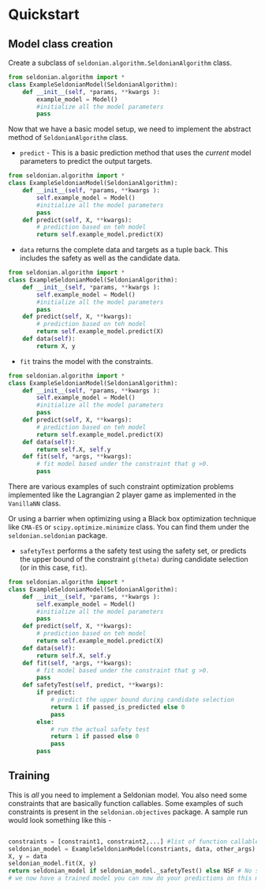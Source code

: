 # Quickstart

## Model class creation
Create a subclass of `seldonian.algorithm.SeldonianAlgorithm` class. 
```python
from seldonian.algorithm import *
class ExampleSeldonianModel(SeldonianAlgorithm):
    def __init__(self, *params, **kwargs ): 
        example_model = Model()
        #initialize all the model parameters
        pass

```

Now that we have a basic model setup, we need to implement the abstract method of `SeldonianAlgorithm` class. 

- `predict` - This is a basic prediction method that uses the _current_ model parameters to predict the output targets.
```python
from seldonian.algorithm import *
class ExampleSeldonianModel(SeldonianAlgorithm):
    def __init__(self, *params, **kwargs ): 
        self.example_model = Model()
        #initialize all the model parameters
        pass
    def predict(self, X, **kwargs):
        # prediction based on teh model
        return self.example_model.predict(X)
```

- `data` returns the complete data and targets as a tuple back. This includes the safety as well as the candidate data. 
```python
from seldonian.algorithm import *
class ExampleSeldonianModel(SeldonianAlgorithm):
    def __init__(self, *params, **kwargs ): 
        self.example_model = Model()
        #initialize all the model parameters
        pass
    def predict(self, X, **kwargs):
        # prediction based on teh model
        return self.example_model.predict(X)
    def data(self):
        return X, y
```

- `fit` trains the model with the constraints. 
```python
from seldonian.algorithm import *
class ExampleSeldonianModel(SeldonianAlgorithm):
    def __init__(self, *params, **kwargs ): 
        self.example_model = Model()
        #initialize all the model parameters
        pass
    def predict(self, X, **kwargs):
        # prediction based on teh model
        return self.example_model.predict(X)
    def data(self):
        return self.X, self.y
    def fit(self, *args, **kwargs):
        # fit model based under the constraint that g >0. 
        pass
```
There are various examples of such constraint optimization problems implemented like the Lagrangian 2 player game as implemented in the `VanillaNN` class.  

Or using a barrier when optimizing using a Black box optimization technique like `CMA-ES` or `scipy.optimize.minimize` class. You can find them under the `seldonian.seldonian` package.  

- `safetyTest` performs a the safety test using the safety set, or predicts the upper bound of the constraint `g(theta)` during candidate selection (or in this case, `fit`).
```python
from seldonian.algorithm import *
class ExampleSeldonianModel(SeldonianAlgorithm):
    def __init__(self, *params, **kwargs ): 
        self.example_model = Model()
        #initialize all the model parameters
        pass
    def predict(self, X, **kwargs):
        # prediction based on teh model
        return self.example_model.predict(X)
    def data(self):
        return self.X, self.y
    def fit(self, *args, **kwargs):
        # fit model based under the constraint that g >0. 
        pass
    def safetyTest(self, predict, **kwargs):
        if predict:
            # predict the upper bound during candidate selection
            return 1 if passed_is_predicted else 0 
            pass
        else:
            # run the actual safety test
            return 1 if passed else 0
            pass
        pass
```

## Training
This is _all_ you need to implement a Seldonian model. You also need some constraints that are basically function callables. Some examples of such constraints is present in the `seldonian.objectives` package. A sample run would look something like this - 
```python

constraints = [constraint1, constraint2,...] #list of function callables
seldonian_model = ExampleSeldonianModel(constriants, data, other_args)
X, y = data
seldonian_model.fit(X, y)
return seldonian_model if seldonian_model._safetyTest() else NSF # No solution found
# we now have a trained model you can now do your predictions on this model
```  

